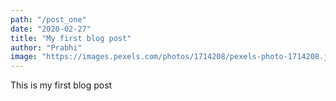 ```yaml
---
path: "/post_one"
date: "2020-02-27"
title: "My first blog post"
author: "Prabhi"
image: "https://images.pexels.com/photos/1714208/pexels-photo-1714208.jpeg?auto=compress&cs=tinysrgb&dpr=3&h=750&w=1260"
---
```


This is my first blog post